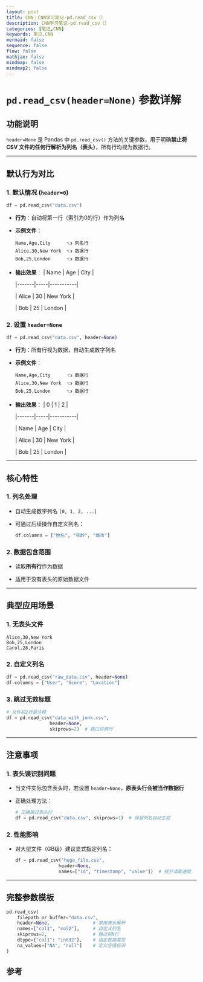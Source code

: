 ```yaml
---
layout: post
title: CNN｜CNN学习笔记-pd.read_csv（）
description: CNN学习笔记-pd.read_csv（）
categories: [笔记,CNN]
keywords: 笔记,CNN
mermaid: false
sequence: false
flow: false
mathjax: false
mindmap: false
mindmap2: false
---
```


# `pd.read_csv(header=None)` 参数详解

## 功能说明
`header=None` 是 Pandas 中 `pd.read_csv()` 方法的关键参数，用于明确**禁止将 CSV 文件的任何行解析为列名（表头）**，所有行均视为数据行。

---

## 默认行为对比

### 1. 默认情况 (`header=0`)
```python
df = pd.read_csv("data.csv")
```
- **行为**：自动将第一行（索引为0的行）作为列名

- **示例文件**：
  ```csv
  Name,Age,City      👈 列名行
  Alice,30,New York  👈 数据行
  Bob,25,London      👈 数据行
  ```

- **输出效果**：
  | Name  | Age | City      |

  |-------|-----|-----------|

  | Alice | 30  | New York  |

  | Bob   | 25  | London    |


### 2. 设置 `header=None`
```python
df = pd.read_csv("data.csv", header=None)
```

- **行为**：所有行视为数据，自动生成数字列名

- **示例文件**：
  ```csv
  Name,Age,City      👈 数据行
  Alice,30,New York  👈 数据行
  Bob,25,London      👈 数据行
  ```
- **输出效果**：
  | 0     | 1   | 2         |

  |-------|-----|-----------|

  | Name  | Age | City      |

  | Alice | 30  | New York  |
  
  | Bob   | 25  | London    |

---

## 核心特性

### 1. 列名处理

- 自动生成数字列名 `[0, 1, 2, ...]`

- 可通过后续操作自定义列名：
  ```python
  df.columns = ["姓名", "年龄", "城市"]
  ```

### 2. 数据包含范围

- 读取**所有行**作为数据

- 适用于没有表头的原始数据文件

---

## 典型应用场景

### 1. 无表头文件
```csv
Alice,30,New York
Bob,25,London
Carol,28,Paris
```

### 2. 自定义列名
```python
df = pd.read_csv("raw_data.csv", header=None)
df.columns = ["User", "Score", "Location"]
```

### 3. 跳过无效标题
```python
# 文件前2行是注释
df = pd.read_csv("data_with_junk.csv", 
                header=None,
                skiprows=2)  # 跳过前两行
```

---

## 注意事项

### 1. 表头误识别问题

- 当文件实际包含表头时，若设置 `header=None`，**原表头行会被当作数据行**

- 正确处理方法：
  ```python
  # 正确跳过表头行
  df = pd.read_csv("data.csv", skiprows=1)  # 保留列名自动生成
  ```

### 2. 性能影响
- 对大型文件（GB级）建议显式指定列名：

  ```python
  df = pd.read_csv("huge_file.csv", 
                  header=None,
                  names=["id", "timestamp", "value"])  # 提升读取速度
  ```

---

## 完整参数模板
```python
pd.read_csv(
    filepath_or_buffer="data.csv",
    header=None,                # 禁用表头解析
    names=["col1", "col2"],     # 自定义列名
    skiprows=2,                 # 跳过前N行
    dtype={"col1": "int32"},    # 指定数据类型
    na_values=["NA", "null"]    # 定义空值标识
)
```

## 参考


